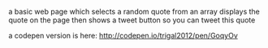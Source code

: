 a basic web page which selects a random quote from an array
displays the quote on the page then shows a tweet button so you can tweet this quote


a codepen version is here:
http://codepen.io/trigal2012/pen/GoqyOv
